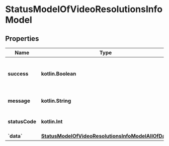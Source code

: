 
# StatusModelOfVideoResolutionsInfoModel

## Properties
| Name | Type | Description | Notes |
| ------------ | ------------- | ------------- | ------------- |
| **success** | **kotlin.Boolean** | Determines if the request was successful |  [optional] |
| **message** | **kotlin.String** | Response message description |  [optional] |
| **statusCode** | **kotlin.Int** | The response status code |  [optional] |
| **&#x60;data&#x60;** | [**StatusModelOfVideoResolutionsInfoModelAllOfData**](StatusModelOfVideoResolutionsInfoModelAllOfData.md) |  |  [optional] |



